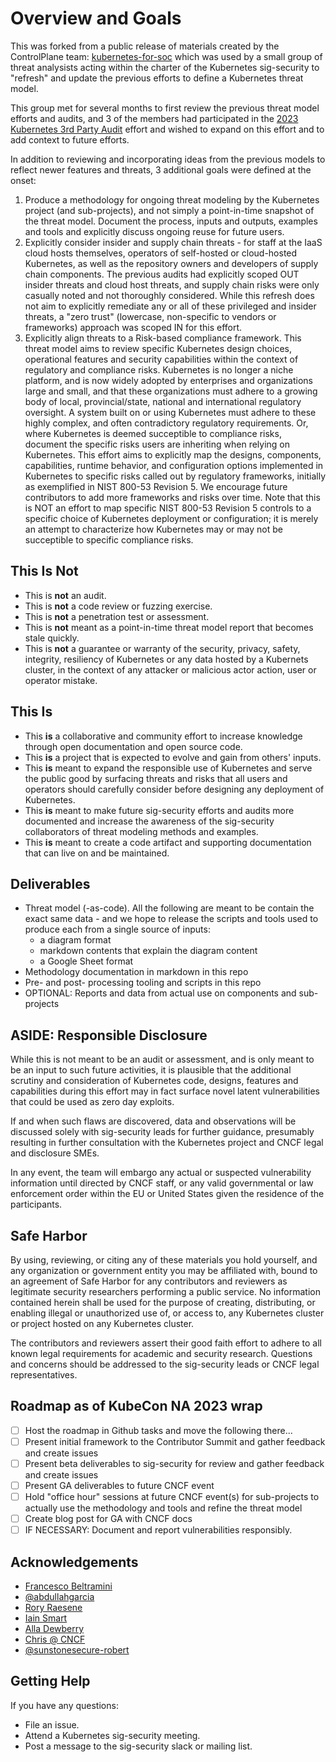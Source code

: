 # Overview and Goals

This was forked from a public release of materials created by the ControlPlane team: [kubernetes-for-soc]() which was used by a small group
of threat analysists acting within the charter of the Kubernetes sig-security to "refresh" and update the previous efforts to define a 
Kubernetes threat model.

This group met for several months to first review the previous threat model efforts and audits, and 3 of the members had participated in
the [2023 Kubernetes 3rd Party Audit]() effort and wished to expand on this effort and to add context to future efforts.

In addition to reviewing and incorporating ideas from the previous models to reflect newer features and threats, 3 additional goals 
were defined at the onset:

1. Produce a methodology for ongoing threat modeling by the Kubernetes project (and sub-projects), and not simply a point-in-time snapshot
   of the threat model. Document the process, inputs and outputs, examples and tools and explicitly discuss ongoing reuse
   for future users.
1. Explicitly consider insider and supply chain threats - for staff at the IaaS cloud hosts themselves, operators of self-hosted or cloud-hosted Kubernetes,
   as well as the repository owners and developers of supply chain components. The previous audits had explicitly scoped OUT insider threats and cloud host threats,
   and supply chain risks were only casually noted and not thoroughly considered. While this refresh does not aim
   to explicitly remediate any or all of these privileged and insider threats, a "zero trust" (lowercase, non-specific to vendors or frameworks)
   approach was scoped IN for this effort.
1. Explicitly align threats to a Risk-based compliance framework.
   This threat model aims to review specific Kubernetes design choices, operational features and security capabilities
   within the context of regulatory and compliance risks. Kubernetes is no longer a niche platform, and is now widely adopted
   by enterprises and organizations large and small, and that these organizations must adhere to a growing body of local, provincial/state, national
   and international regulatory oversight. A system built on or using Kubernetes must adhere to these highly complex, and often contradictory
   regulatory requirements. Or, where Kubernetes is deemed succeptible to compliance risks, document the specific risks users are inheriting when relying on
   Kubernetes. This effort aims to explicitly map the designs, components, capabilities, runtime behavior, and configuration options
   implemented in Kubernetes to specific risks called out by regulatory frameworks, initially as exemplified
   in NIST 800-53 Revision 5. We encourage future contributors to add more frameworks and risks over time.
   Note that this is NOT an effort to map specific NIST 800-53 Revision 5 controls to a specific choice
   of Kubernetes deployment or configuration; it is merely an attempt to characterize how Kubernetes may or may
   not be succeptible to specific compliance risks.

## This Is **Not**

- This is **not** an audit.
- This is **not** a code review or fuzzing exercise.
- This is **not** a penetration test or assessment.
- This is **not** meant as a point-in-time threat model report that becomes stale quickly.
- This is **not** a guarantee or warranty of the security, privacy, safety, integrity, resiliency of Kubernetes or any data
  hosted by a Kubernets cluster, in the context of any attacker or malicious actor action, user or operator mistake.

## This Is

- This **is** a collaborative and community effort to increase knowledge through open documentation and open source code.
- This **is** a project that is expected to evolve and gain from others' inputs.
- This **is** meant to expand the responsible use of Kubernetes and serve the public good by surfacing threats and risks that all users
  and operators should carefully consider before designing any deployment of Kubernetes.
- This **is** meant to make future sig-security efforts and audits more documented and increase the awareness
  of the sig-security collaborators of threat modeling methods and examples.
- This **is** meant to create a code artifact and supporting documentation that can live on and be maintained.

## Deliverables

- Threat model (-as-code). All the following are meant to be contain the exact same data - and we hope to
  release the scripts and tools used to produce each from a single source of inputs:
  - a diagram format
  - markdown contents that explain the diagram content
  - a Google Sheet format 
- Methodology documentation in markdown in this repo
- Pre- and post- processing tooling and scripts in this repo
- OPTIONAL: Reports and data from actual use on components and sub-projects

## ASIDE: Responsible Disclosure

While this is not meant to be an audit or assessment, and is only meant to be an input to such
future activities, it is plausible that the additional scrutiny and consideration of Kubernetes
code, designs, features and capabilities during this effort may in fact surface novel 
latent vulnerabilities that could be used as zero day exploits.

If and when such flaws are discovered, data and observations will be discussed solely with 
sig-security leads for further guidance, presumably resulting in further consultation with the 
Kubernetes project and CNCF legal and disclosure SMEs.  

In any event, the team will embargo any actual or suspected vulnerability information until
directed by CNCF staff, or any valid governmental or law enforcement order within the EU or 
United States given the residence of the participants.

## Safe Harbor

By using, reviewing, or citing any of these materials you hold yourself, and any organization or government entity
you may be affiliated with, bound to an agreement of Safe Harbor for any contributors and reviewers as legitimate
security researchers performing a public service. No information contained herein shall be used for the purpose
of creating, distributing, or enabling illegal or unauthorized use of, or access to, any Kubernetes
cluster or project hosted on any Kubernetes cluster.

The contributors and reviewers assert their good faith effort to adhere to all known
legal requirements for academic and security research. Questions and concerns should be addressed
to the sig-security leads or CNCF legal representatives.

## Roadmap as of KubeCon NA 2023 wrap

- [ ] Host the roadmap in Github tasks and move the following there...
- [ ] Present initial framework to the Contributor Summit and gather feedback and
      create issues
- [ ] Present beta deliverables to sig-security for review and gather feedback
      and create issues
- [ ] Present GA deliverables to future CNCF event
- [ ] Hold "office hour" sessions at future CNCF event(s) for sub-projects to actually
      use the methodology and tools and refine the threat model
- [ ] Create blog post for GA with CNCF docs
- [ ] IF NECESSARY: Document and report vulnerabilities responsibly.
  
## Acknowledgements

- [Francesco Beltramini](https://twitter.com/d1gital_f)
- [@abdullahgarcia](https://twitter.com/abdullahgarcia)
- [Rory Raesene]()
- [Iain Smart]()
- [Alla Dewberry]()
- [Chris @ CNCF]()
- [@sunstonesecure-robert]()

## Getting Help

If you have any questions:

- File an issue.
- Attend a Kubernetes sig-security meeting.
- Post a message to the sig-security slack or mailing list.
